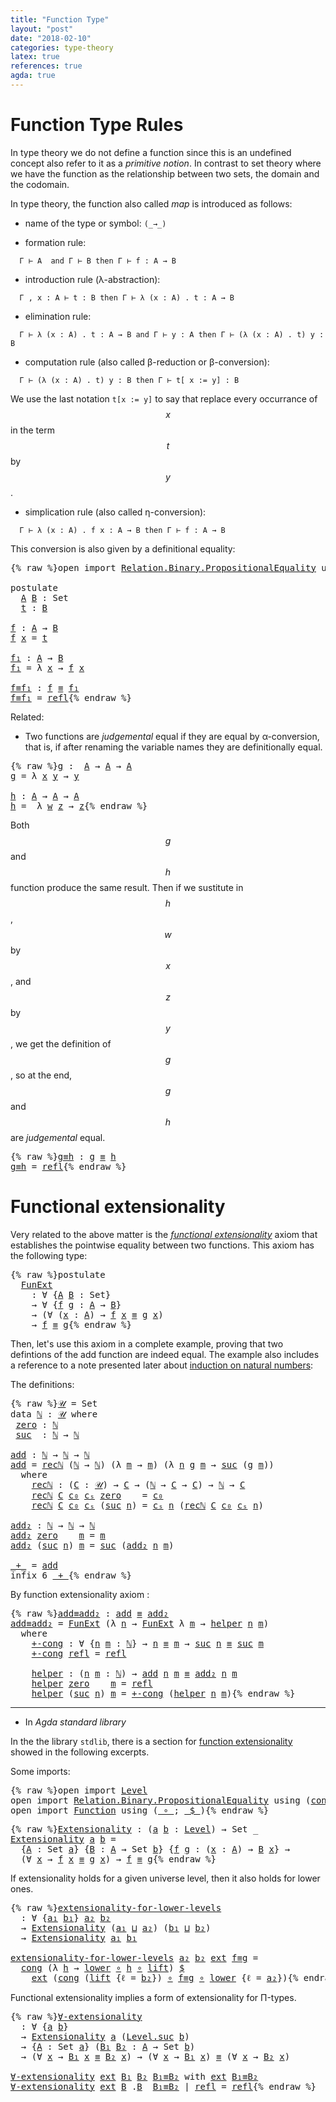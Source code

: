 ```yaml
---
title: "Function Type"
layout: "post"
date: "2018-02-10"
categories: type-theory
latex: true
references: true
agda: true
---
```


# Function Type Rules

In type theory we do not define a function since this is an undefined concept
also refer to it as a *primitive notion*. In contrast to set theory where we
have the function as the relationship between two sets, the domain and the
codomain.

In type theory, the function also called *map* is introduced as follows:

+ name of the type or symbol: `(_→_)`

+ formation rule:
```
  Γ ⊢ A  and Γ ⊢ B then Γ ⊢ f : A → B
```

+ introduction rule (λ-abstraction):
```
  Γ , x : A ⊢ t : B then Γ ⊢ λ (x : A) . t : A → B
```

+ elimination rule:
```
  Γ ⊢ λ (x : A) . t : A → B and Γ ⊢ y : A then Γ ⊢ (λ (x : A) . t) y : B
```

+ computation rule (also called β-reduction or β-conversion):
```
  Γ ⊢ (λ (x : A) . t) y : B then Γ ⊢ t[ x := y] : B
```
We use the last notation `t[x := y]` to say that replace every occurrance of
$$x$$ in the term $$t$$ by $$y$$.

+ simplication rule (also called η-conversion):
```
  Γ ⊢ λ (x : A) . f x : A → B then Γ ⊢ f : A → B
```
  This conversion is also given by a definitional equality:

<pre class="Agda">{% raw %}<a id="1185" class="Keyword">open</a> <a id="1190" class="Keyword">import</a> <a id="1197" href="https://agda.github.io/agda-stdlib/Relation.Binary.PropositionalEquality.html" class="Module">Relation.Binary.PropositionalEquality</a> <a id="1235" class="Keyword">using</a> <a id="1241" class="Symbol">(</a><a id="1242" href="https://agda.github.io/agda-stdlib/Agda.Builtin.Equality.html#83" class="Datatype Operator">_≡_</a><a id="1245" class="Symbol">;</a> <a id="1247" href="https://agda.github.io/agda-stdlib/Agda.Builtin.Equality.html#140" class="InductiveConstructor">refl</a><a id="1251" class="Symbol">)</a>

<a id="1254" class="Keyword">postulate</a>
  <a id="A"></a><a id="1266" href="{% endraw %}{{ site.baseurl }}{% link _posts/2018-02-10-functions-in-type-theory.md %}{% raw %}#1266" class="Postulate">A</a> <a id="B"></a><a id="1268" href="{% endraw %}{{ site.baseurl }}{% link _posts/2018-02-10-functions-in-type-theory.md %}{% raw %}#1268" class="Postulate">B</a> <a id="1270" class="Symbol">:</a> <a id="1272" class="PrimitiveType">Set</a>
  <a id="t"></a><a id="1278" href="{% endraw %}{{ site.baseurl }}{% link _posts/2018-02-10-functions-in-type-theory.md %}{% raw %}#1278" class="Postulate">t</a> <a id="1280" class="Symbol">:</a> <a id="1282" href="{% endraw %}{{ site.baseurl }}{% link _posts/2018-02-10-functions-in-type-theory.md %}{% raw %}#1268" class="Postulate">B</a>

<a id="f"></a><a id="1285" href="{% endraw %}{{ site.baseurl }}{% link _posts/2018-02-10-functions-in-type-theory.md %}{% raw %}#1285" class="Function">f</a> <a id="1287" class="Symbol">:</a> <a id="1289" href="{% endraw %}{{ site.baseurl }}{% link _posts/2018-02-10-functions-in-type-theory.md %}{% raw %}#1266" class="Postulate">A</a> <a id="1291" class="Symbol">→</a> <a id="1293" href="{% endraw %}{{ site.baseurl }}{% link _posts/2018-02-10-functions-in-type-theory.md %}{% raw %}#1268" class="Postulate">B</a>
<a id="1295" href="{% endraw %}{{ site.baseurl }}{% link _posts/2018-02-10-functions-in-type-theory.md %}{% raw %}#1285" class="Function">f</a> <a id="1297" href="{% endraw %}{{ site.baseurl }}{% link _posts/2018-02-10-functions-in-type-theory.md %}{% raw %}#1297" class="Bound">x</a> <a id="1299" class="Symbol">=</a> <a id="1301" href="{% endraw %}{{ site.baseurl }}{% link _posts/2018-02-10-functions-in-type-theory.md %}{% raw %}#1278" class="Postulate">t</a>

<a id="f₁"></a><a id="1304" href="{% endraw %}{{ site.baseurl }}{% link _posts/2018-02-10-functions-in-type-theory.md %}{% raw %}#1304" class="Function">f₁</a> <a id="1307" class="Symbol">:</a> <a id="1309" href="{% endraw %}{{ site.baseurl }}{% link _posts/2018-02-10-functions-in-type-theory.md %}{% raw %}#1266" class="Postulate">A</a> <a id="1311" class="Symbol">→</a> <a id="1313" href="{% endraw %}{{ site.baseurl }}{% link _posts/2018-02-10-functions-in-type-theory.md %}{% raw %}#1268" class="Postulate">B</a>
<a id="1315" href="{% endraw %}{{ site.baseurl }}{% link _posts/2018-02-10-functions-in-type-theory.md %}{% raw %}#1304" class="Function">f₁</a> <a id="1318" class="Symbol">=</a> <a id="1320" class="Symbol">λ</a> <a id="1322" href="{% endraw %}{{ site.baseurl }}{% link _posts/2018-02-10-functions-in-type-theory.md %}{% raw %}#1322" class="Bound">x</a> <a id="1324" class="Symbol">→</a> <a id="1326" href="{% endraw %}{{ site.baseurl }}{% link _posts/2018-02-10-functions-in-type-theory.md %}{% raw %}#1285" class="Function">f</a> <a id="1328" href="{% endraw %}{{ site.baseurl }}{% link _posts/2018-02-10-functions-in-type-theory.md %}{% raw %}#1322" class="Bound">x</a>

<a id="f≡f₁"></a><a id="1331" href="{% endraw %}{{ site.baseurl }}{% link _posts/2018-02-10-functions-in-type-theory.md %}{% raw %}#1331" class="Function">f≡f₁</a> <a id="1336" class="Symbol">:</a> <a id="1338" href="{% endraw %}{{ site.baseurl }}{% link _posts/2018-02-10-functions-in-type-theory.md %}{% raw %}#1285" class="Function">f</a> <a id="1340" href="https://agda.github.io/agda-stdlib/Agda.Builtin.Equality.html#83" class="Datatype Operator">≡</a> <a id="1342" href="{% endraw %}{{ site.baseurl }}{% link _posts/2018-02-10-functions-in-type-theory.md %}{% raw %}#1304" class="Function">f₁</a>
<a id="1345" href="{% endraw %}{{ site.baseurl }}{% link _posts/2018-02-10-functions-in-type-theory.md %}{% raw %}#1331" class="Function">f≡f₁</a> <a id="1350" class="Symbol">=</a> <a id="1352" href="https://agda.github.io/agda-stdlib/Agda.Builtin.Equality.html#140" class="InductiveConstructor">refl</a>{% endraw %}</pre>

Related:

+ Two functions are *judgemental* equal if they are equal by α-conversion,
that is, if after renaming the variable names they are definitionally equal.

<pre class="Agda">{% raw %}<a id="g"></a><a id="1545" href="{% endraw %}{{ site.baseurl }}{% link _posts/2018-02-10-functions-in-type-theory.md %}{% raw %}#1545" class="Function">g</a> <a id="1547" class="Symbol">:</a>  <a id="1550" href="{% endraw %}{{ site.baseurl }}{% link _posts/2018-02-10-functions-in-type-theory.md %}{% raw %}#1266" class="Postulate">A</a> <a id="1552" class="Symbol">→</a> <a id="1554" href="{% endraw %}{{ site.baseurl }}{% link _posts/2018-02-10-functions-in-type-theory.md %}{% raw %}#1266" class="Postulate">A</a> <a id="1556" class="Symbol">→</a> <a id="1558" href="{% endraw %}{{ site.baseurl }}{% link _posts/2018-02-10-functions-in-type-theory.md %}{% raw %}#1266" class="Postulate">A</a>
<a id="1560" href="{% endraw %}{{ site.baseurl }}{% link _posts/2018-02-10-functions-in-type-theory.md %}{% raw %}#1545" class="Function">g</a> <a id="1562" class="Symbol">=</a> <a id="1564" class="Symbol">λ</a> <a id="1566" href="{% endraw %}{{ site.baseurl }}{% link _posts/2018-02-10-functions-in-type-theory.md %}{% raw %}#1566" class="Bound">x</a> <a id="1568" href="{% endraw %}{{ site.baseurl }}{% link _posts/2018-02-10-functions-in-type-theory.md %}{% raw %}#1568" class="Bound">y</a> <a id="1570" class="Symbol">→</a> <a id="1572" href="{% endraw %}{{ site.baseurl }}{% link _posts/2018-02-10-functions-in-type-theory.md %}{% raw %}#1568" class="Bound">y</a>

<a id="h"></a><a id="1575" href="{% endraw %}{{ site.baseurl }}{% link _posts/2018-02-10-functions-in-type-theory.md %}{% raw %}#1575" class="Function">h</a> <a id="1577" class="Symbol">:</a> <a id="1579" href="{% endraw %}{{ site.baseurl }}{% link _posts/2018-02-10-functions-in-type-theory.md %}{% raw %}#1266" class="Postulate">A</a> <a id="1581" class="Symbol">→</a> <a id="1583" href="{% endraw %}{{ site.baseurl }}{% link _posts/2018-02-10-functions-in-type-theory.md %}{% raw %}#1266" class="Postulate">A</a> <a id="1585" class="Symbol">→</a> <a id="1587" href="{% endraw %}{{ site.baseurl }}{% link _posts/2018-02-10-functions-in-type-theory.md %}{% raw %}#1266" class="Postulate">A</a>
<a id="1589" href="{% endraw %}{{ site.baseurl }}{% link _posts/2018-02-10-functions-in-type-theory.md %}{% raw %}#1575" class="Function">h</a> <a id="1591" class="Symbol">=</a>  <a id="1594" class="Symbol">λ</a> <a id="1596" href="{% endraw %}{{ site.baseurl }}{% link _posts/2018-02-10-functions-in-type-theory.md %}{% raw %}#1596" class="Bound">w</a> <a id="1598" href="{% endraw %}{{ site.baseurl }}{% link _posts/2018-02-10-functions-in-type-theory.md %}{% raw %}#1598" class="Bound">z</a> <a id="1600" class="Symbol">→</a> <a id="1602" href="{% endraw %}{{ site.baseurl }}{% link _posts/2018-02-10-functions-in-type-theory.md %}{% raw %}#1598" class="Bound">z</a>{% endraw %}</pre>

Both $$g$$ and $$h$$ function produce the same result.
Then if we sustitute in $$h$$, $$w$$ by $$x$$, and $$z$$ by $$y$$,
we get the definition of $$g$$, so at the end, $$g$$ and $$h$$ are
*judgemental* equal.

<pre class="Agda">{% raw %}<a id="g≡h"></a><a id="1840" href="{% endraw %}{{ site.baseurl }}{% link _posts/2018-02-10-functions-in-type-theory.md %}{% raw %}#1840" class="Function">g≡h</a> <a id="1844" class="Symbol">:</a> <a id="1846" href="{% endraw %}{{ site.baseurl }}{% link _posts/2018-02-10-functions-in-type-theory.md %}{% raw %}#1545" class="Function">g</a> <a id="1848" href="https://agda.github.io/agda-stdlib/Agda.Builtin.Equality.html#83" class="Datatype Operator">≡</a> <a id="1850" href="{% endraw %}{{ site.baseurl }}{% link _posts/2018-02-10-functions-in-type-theory.md %}{% raw %}#1575" class="Function">h</a>
<a id="1852" href="{% endraw %}{{ site.baseurl }}{% link _posts/2018-02-10-functions-in-type-theory.md %}{% raw %}#1840" class="Function">g≡h</a> <a id="1856" class="Symbol">=</a> <a id="1858" href="https://agda.github.io/agda-stdlib/Agda.Builtin.Equality.html#140" class="InductiveConstructor">refl</a>{% endraw %}</pre>

# Functional extensionality

Very related to the above matter is the [*functional extensionality*](https://ncatlab.org/nlab/show/function+extensionality)
axiom that establishes the pointwise equality between two functions.
This axiom has the following type:

<pre class="Agda">{% raw %}<a id="2147" class="Keyword">postulate</a>
  <a id="FunExt"></a><a id="2159" href="{% endraw %}{{ site.baseurl }}{% link _posts/2018-02-10-functions-in-type-theory.md %}{% raw %}#2159" class="Postulate">FunExt</a>
    <a id="2170" class="Symbol">:</a> <a id="2172" class="Symbol">∀</a> <a id="2174" class="Symbol">{</a><a id="2175" href="{% endraw %}{{ site.baseurl }}{% link _posts/2018-02-10-functions-in-type-theory.md %}{% raw %}#2175" class="Bound">A</a> <a id="2177" href="{% endraw %}{{ site.baseurl }}{% link _posts/2018-02-10-functions-in-type-theory.md %}{% raw %}#2177" class="Bound">B</a> <a id="2179" class="Symbol">:</a> <a id="2181" class="PrimitiveType">Set</a><a id="2184" class="Symbol">}</a>
    <a id="2190" class="Symbol">→</a> <a id="2192" class="Symbol">∀</a> <a id="2194" class="Symbol">{</a><a id="2195" href="{% endraw %}{{ site.baseurl }}{% link _posts/2018-02-10-functions-in-type-theory.md %}{% raw %}#2195" class="Bound">f</a> <a id="2197" href="{% endraw %}{{ site.baseurl }}{% link _posts/2018-02-10-functions-in-type-theory.md %}{% raw %}#2197" class="Bound">g</a> <a id="2199" class="Symbol">:</a> <a id="2201" href="{% endraw %}{{ site.baseurl }}{% link _posts/2018-02-10-functions-in-type-theory.md %}{% raw %}#2175" class="Bound">A</a> <a id="2203" class="Symbol">→</a> <a id="2205" href="{% endraw %}{{ site.baseurl }}{% link _posts/2018-02-10-functions-in-type-theory.md %}{% raw %}#2177" class="Bound">B</a><a id="2206" class="Symbol">}</a>
    <a id="2212" class="Symbol">→</a> <a id="2214" class="Symbol">(∀</a> <a id="2217" class="Symbol">(</a><a id="2218" href="{% endraw %}{{ site.baseurl }}{% link _posts/2018-02-10-functions-in-type-theory.md %}{% raw %}#2218" class="Bound">x</a> <a id="2220" class="Symbol">:</a> <a id="2222" href="{% endraw %}{{ site.baseurl }}{% link _posts/2018-02-10-functions-in-type-theory.md %}{% raw %}#2175" class="Bound">A</a><a id="2223" class="Symbol">)</a> <a id="2225" class="Symbol">→</a> <a id="2227" href="{% endraw %}{{ site.baseurl }}{% link _posts/2018-02-10-functions-in-type-theory.md %}{% raw %}#2195" class="Bound">f</a> <a id="2229" href="{% endraw %}{{ site.baseurl }}{% link _posts/2018-02-10-functions-in-type-theory.md %}{% raw %}#2218" class="Bound">x</a> <a id="2231" href="https://agda.github.io/agda-stdlib/Agda.Builtin.Equality.html#83" class="Datatype Operator">≡</a> <a id="2233" href="{% endraw %}{{ site.baseurl }}{% link _posts/2018-02-10-functions-in-type-theory.md %}{% raw %}#2197" class="Bound">g</a> <a id="2235" href="{% endraw %}{{ site.baseurl }}{% link _posts/2018-02-10-functions-in-type-theory.md %}{% raw %}#2218" class="Bound">x</a><a id="2236" class="Symbol">)</a>
    <a id="2242" class="Symbol">→</a> <a id="2244" href="{% endraw %}{{ site.baseurl }}{% link _posts/2018-02-10-functions-in-type-theory.md %}{% raw %}#2195" class="Bound">f</a> <a id="2246" href="https://agda.github.io/agda-stdlib/Agda.Builtin.Equality.html#83" class="Datatype Operator">≡</a> <a id="2248" href="{% endraw %}{{ site.baseurl }}{% link _posts/2018-02-10-functions-in-type-theory.md %}{% raw %}#2197" class="Bound">g</a>{% endraw %}</pre>

Then, let's use this axiom in a complete example, proving that two defintions
of the add function are indeed equal. The example also includes a reference
to a note presented later about
[induction on natural numbers](https://jonaprieto.github.io/2018/02/14/induction-on-identity-types/):

The definitions:

<pre class="Agda">{% raw %}<a id="𝒰"></a><a id="2582" href="{% endraw %}{{ site.baseurl }}{% link _posts/2018-02-10-functions-in-type-theory.md %}{% raw %}#2582" class="Function">𝒰</a> <a id="2584" class="Symbol">=</a> <a id="2586" class="PrimitiveType">Set</a>
<a id="2590" class="Keyword">data</a> <a id="ℕ"></a><a id="2595" href="{% endraw %}{{ site.baseurl }}{% link _posts/2018-02-10-functions-in-type-theory.md %}{% raw %}#2595" class="Datatype">ℕ</a> <a id="2597" class="Symbol">:</a> <a id="2599" href="{% endraw %}{{ site.baseurl }}{% link _posts/2018-02-10-functions-in-type-theory.md %}{% raw %}#2582" class="Function">𝒰</a> <a id="2601" class="Keyword">where</a>
 <a id="ℕ.zero"></a><a id="2608" href="{% endraw %}{{ site.baseurl }}{% link _posts/2018-02-10-functions-in-type-theory.md %}{% raw %}#2608" class="InductiveConstructor">zero</a> <a id="2613" class="Symbol">:</a> <a id="2615" href="{% endraw %}{{ site.baseurl }}{% link _posts/2018-02-10-functions-in-type-theory.md %}{% raw %}#2595" class="Datatype">ℕ</a>
 <a id="ℕ.suc"></a><a id="2618" href="{% endraw %}{{ site.baseurl }}{% link _posts/2018-02-10-functions-in-type-theory.md %}{% raw %}#2618" class="InductiveConstructor">suc</a>  <a id="2623" class="Symbol">:</a> <a id="2625" href="{% endraw %}{{ site.baseurl }}{% link _posts/2018-02-10-functions-in-type-theory.md %}{% raw %}#2595" class="Datatype">ℕ</a> <a id="2627" class="Symbol">→</a> <a id="2629" href="{% endraw %}{{ site.baseurl }}{% link _posts/2018-02-10-functions-in-type-theory.md %}{% raw %}#2595" class="Datatype">ℕ</a>

<a id="add"></a><a id="2632" href="{% endraw %}{{ site.baseurl }}{% link _posts/2018-02-10-functions-in-type-theory.md %}{% raw %}#2632" class="Function">add</a> <a id="2636" class="Symbol">:</a> <a id="2638" href="{% endraw %}{{ site.baseurl }}{% link _posts/2018-02-10-functions-in-type-theory.md %}{% raw %}#2595" class="Datatype">ℕ</a> <a id="2640" class="Symbol">→</a> <a id="2642" href="{% endraw %}{{ site.baseurl }}{% link _posts/2018-02-10-functions-in-type-theory.md %}{% raw %}#2595" class="Datatype">ℕ</a> <a id="2644" class="Symbol">→</a> <a id="2646" href="{% endraw %}{{ site.baseurl }}{% link _posts/2018-02-10-functions-in-type-theory.md %}{% raw %}#2595" class="Datatype">ℕ</a>
<a id="2648" href="{% endraw %}{{ site.baseurl }}{% link _posts/2018-02-10-functions-in-type-theory.md %}{% raw %}#2632" class="Function">add</a> <a id="2652" class="Symbol">=</a> <a id="2654" href="{% endraw %}{{ site.baseurl }}{% link _posts/2018-02-10-functions-in-type-theory.md %}{% raw %}#2711" class="Function">recℕ</a> <a id="2659" class="Symbol">(</a><a id="2660" href="{% endraw %}{{ site.baseurl }}{% link _posts/2018-02-10-functions-in-type-theory.md %}{% raw %}#2595" class="Datatype">ℕ</a> <a id="2662" class="Symbol">→</a> <a id="2664" href="{% endraw %}{{ site.baseurl }}{% link _posts/2018-02-10-functions-in-type-theory.md %}{% raw %}#2595" class="Datatype">ℕ</a><a id="2665" class="Symbol">)</a> <a id="2667" class="Symbol">(λ</a> <a id="2670" href="{% endraw %}{{ site.baseurl }}{% link _posts/2018-02-10-functions-in-type-theory.md %}{% raw %}#2670" class="Bound">m</a> <a id="2672" class="Symbol">→</a> <a id="2674" href="{% endraw %}{{ site.baseurl }}{% link _posts/2018-02-10-functions-in-type-theory.md %}{% raw %}#2670" class="Bound">m</a><a id="2675" class="Symbol">)</a> <a id="2677" class="Symbol">(λ</a> <a id="2680" href="{% endraw %}{{ site.baseurl }}{% link _posts/2018-02-10-functions-in-type-theory.md %}{% raw %}#2680" class="Bound">n</a> <a id="2682" href="{% endraw %}{{ site.baseurl }}{% link _posts/2018-02-10-functions-in-type-theory.md %}{% raw %}#2682" class="Bound">g</a> <a id="2684" href="{% endraw %}{{ site.baseurl }}{% link _posts/2018-02-10-functions-in-type-theory.md %}{% raw %}#2684" class="Bound">m</a> <a id="2686" class="Symbol">→</a> <a id="2688" href="{% endraw %}{{ site.baseurl }}{% link _posts/2018-02-10-functions-in-type-theory.md %}{% raw %}#2618" class="InductiveConstructor">suc</a> <a id="2692" class="Symbol">(</a><a id="2693" href="{% endraw %}{{ site.baseurl }}{% link _posts/2018-02-10-functions-in-type-theory.md %}{% raw %}#2682" class="Bound">g</a> <a id="2695" href="{% endraw %}{{ site.baseurl }}{% link _posts/2018-02-10-functions-in-type-theory.md %}{% raw %}#2684" class="Bound">m</a><a id="2696" class="Symbol">))</a>
  <a id="2701" class="Keyword">where</a>
    <a id="2711" href="{% endraw %}{{ site.baseurl }}{% link _posts/2018-02-10-functions-in-type-theory.md %}{% raw %}#2711" class="Function">recℕ</a> <a id="2716" class="Symbol">:</a> <a id="2718" class="Symbol">(</a><a id="2719" href="{% endraw %}{{ site.baseurl }}{% link _posts/2018-02-10-functions-in-type-theory.md %}{% raw %}#2719" class="Bound">C</a> <a id="2721" class="Symbol">:</a> <a id="2723" href="{% endraw %}{{ site.baseurl }}{% link _posts/2018-02-10-functions-in-type-theory.md %}{% raw %}#2582" class="Function">𝒰</a><a id="2724" class="Symbol">)</a> <a id="2726" class="Symbol">→</a> <a id="2728" href="{% endraw %}{{ site.baseurl }}{% link _posts/2018-02-10-functions-in-type-theory.md %}{% raw %}#2719" class="Bound">C</a> <a id="2730" class="Symbol">→</a> <a id="2732" class="Symbol">(</a><a id="2733" href="{% endraw %}{{ site.baseurl }}{% link _posts/2018-02-10-functions-in-type-theory.md %}{% raw %}#2595" class="Datatype">ℕ</a> <a id="2735" class="Symbol">→</a> <a id="2737" href="{% endraw %}{{ site.baseurl }}{% link _posts/2018-02-10-functions-in-type-theory.md %}{% raw %}#2719" class="Bound">C</a> <a id="2739" class="Symbol">→</a> <a id="2741" href="{% endraw %}{{ site.baseurl }}{% link _posts/2018-02-10-functions-in-type-theory.md %}{% raw %}#2719" class="Bound">C</a><a id="2742" class="Symbol">)</a> <a id="2744" class="Symbol">→</a> <a id="2746" href="{% endraw %}{{ site.baseurl }}{% link _posts/2018-02-10-functions-in-type-theory.md %}{% raw %}#2595" class="Datatype">ℕ</a> <a id="2748" class="Symbol">→</a> <a id="2750" href="{% endraw %}{{ site.baseurl }}{% link _posts/2018-02-10-functions-in-type-theory.md %}{% raw %}#2719" class="Bound">C</a>
    <a id="2756" href="{% endraw %}{{ site.baseurl }}{% link _posts/2018-02-10-functions-in-type-theory.md %}{% raw %}#2711" class="Function">recℕ</a> <a id="2761" href="{% endraw %}{{ site.baseurl }}{% link _posts/2018-02-10-functions-in-type-theory.md %}{% raw %}#2761" class="Bound">C</a> <a id="2763" href="{% endraw %}{{ site.baseurl }}{% link _posts/2018-02-10-functions-in-type-theory.md %}{% raw %}#2763" class="Bound">c₀</a> <a id="2766" href="{% endraw %}{{ site.baseurl }}{% link _posts/2018-02-10-functions-in-type-theory.md %}{% raw %}#2766" class="Bound">cₛ</a> <a id="2769" href="{% endraw %}{{ site.baseurl }}{% link _posts/2018-02-10-functions-in-type-theory.md %}{% raw %}#2608" class="InductiveConstructor">zero</a>    <a id="2777" class="Symbol">=</a> <a id="2779" href="{% endraw %}{{ site.baseurl }}{% link _posts/2018-02-10-functions-in-type-theory.md %}{% raw %}#2763" class="Bound">c₀</a>
    <a id="2786" href="{% endraw %}{{ site.baseurl }}{% link _posts/2018-02-10-functions-in-type-theory.md %}{% raw %}#2711" class="Function">recℕ</a> <a id="2791" href="{% endraw %}{{ site.baseurl }}{% link _posts/2018-02-10-functions-in-type-theory.md %}{% raw %}#2791" class="Bound">C</a> <a id="2793" href="{% endraw %}{{ site.baseurl }}{% link _posts/2018-02-10-functions-in-type-theory.md %}{% raw %}#2793" class="Bound">c₀</a> <a id="2796" href="{% endraw %}{{ site.baseurl }}{% link _posts/2018-02-10-functions-in-type-theory.md %}{% raw %}#2796" class="Bound">cₛ</a> <a id="2799" class="Symbol">(</a><a id="2800" href="{% endraw %}{{ site.baseurl }}{% link _posts/2018-02-10-functions-in-type-theory.md %}{% raw %}#2618" class="InductiveConstructor">suc</a> <a id="2804" href="{% endraw %}{{ site.baseurl }}{% link _posts/2018-02-10-functions-in-type-theory.md %}{% raw %}#2804" class="Bound">n</a><a id="2805" class="Symbol">)</a> <a id="2807" class="Symbol">=</a> <a id="2809" href="{% endraw %}{{ site.baseurl }}{% link _posts/2018-02-10-functions-in-type-theory.md %}{% raw %}#2796" class="Bound">cₛ</a> <a id="2812" href="{% endraw %}{{ site.baseurl }}{% link _posts/2018-02-10-functions-in-type-theory.md %}{% raw %}#2804" class="Bound">n</a> <a id="2814" class="Symbol">(</a><a id="2815" href="{% endraw %}{{ site.baseurl }}{% link _posts/2018-02-10-functions-in-type-theory.md %}{% raw %}#2711" class="Function">recℕ</a> <a id="2820" href="{% endraw %}{{ site.baseurl }}{% link _posts/2018-02-10-functions-in-type-theory.md %}{% raw %}#2791" class="Bound">C</a> <a id="2822" href="{% endraw %}{{ site.baseurl }}{% link _posts/2018-02-10-functions-in-type-theory.md %}{% raw %}#2793" class="Bound">c₀</a> <a id="2825" href="{% endraw %}{{ site.baseurl }}{% link _posts/2018-02-10-functions-in-type-theory.md %}{% raw %}#2796" class="Bound">cₛ</a> <a id="2828" href="{% endraw %}{{ site.baseurl }}{% link _posts/2018-02-10-functions-in-type-theory.md %}{% raw %}#2804" class="Bound">n</a><a id="2829" class="Symbol">)</a>

<a id="add₂"></a><a id="2832" href="{% endraw %}{{ site.baseurl }}{% link _posts/2018-02-10-functions-in-type-theory.md %}{% raw %}#2832" class="Function">add₂</a> <a id="2837" class="Symbol">:</a> <a id="2839" href="{% endraw %}{{ site.baseurl }}{% link _posts/2018-02-10-functions-in-type-theory.md %}{% raw %}#2595" class="Datatype">ℕ</a> <a id="2841" class="Symbol">→</a> <a id="2843" href="{% endraw %}{{ site.baseurl }}{% link _posts/2018-02-10-functions-in-type-theory.md %}{% raw %}#2595" class="Datatype">ℕ</a> <a id="2845" class="Symbol">→</a> <a id="2847" href="{% endraw %}{{ site.baseurl }}{% link _posts/2018-02-10-functions-in-type-theory.md %}{% raw %}#2595" class="Datatype">ℕ</a>
<a id="2849" href="{% endraw %}{{ site.baseurl }}{% link _posts/2018-02-10-functions-in-type-theory.md %}{% raw %}#2832" class="Function">add₂</a> <a id="2854" href="{% endraw %}{{ site.baseurl }}{% link _posts/2018-02-10-functions-in-type-theory.md %}{% raw %}#2608" class="InductiveConstructor">zero</a>    <a id="2862" href="{% endraw %}{{ site.baseurl }}{% link _posts/2018-02-10-functions-in-type-theory.md %}{% raw %}#2862" class="Bound">m</a> <a id="2864" class="Symbol">=</a> <a id="2866" href="{% endraw %}{{ site.baseurl }}{% link _posts/2018-02-10-functions-in-type-theory.md %}{% raw %}#2862" class="Bound">m</a>
<a id="2868" href="{% endraw %}{{ site.baseurl }}{% link _posts/2018-02-10-functions-in-type-theory.md %}{% raw %}#2832" class="Function">add₂</a> <a id="2873" class="Symbol">(</a><a id="2874" href="{% endraw %}{{ site.baseurl }}{% link _posts/2018-02-10-functions-in-type-theory.md %}{% raw %}#2618" class="InductiveConstructor">suc</a> <a id="2878" href="{% endraw %}{{ site.baseurl }}{% link _posts/2018-02-10-functions-in-type-theory.md %}{% raw %}#2878" class="Bound">n</a><a id="2879" class="Symbol">)</a> <a id="2881" href="{% endraw %}{{ site.baseurl }}{% link _posts/2018-02-10-functions-in-type-theory.md %}{% raw %}#2881" class="Bound">m</a> <a id="2883" class="Symbol">=</a> <a id="2885" href="{% endraw %}{{ site.baseurl }}{% link _posts/2018-02-10-functions-in-type-theory.md %}{% raw %}#2618" class="InductiveConstructor">suc</a> <a id="2889" class="Symbol">(</a><a id="2890" href="{% endraw %}{{ site.baseurl }}{% link _posts/2018-02-10-functions-in-type-theory.md %}{% raw %}#2832" class="Function">add₂</a> <a id="2895" href="{% endraw %}{{ site.baseurl }}{% link _posts/2018-02-10-functions-in-type-theory.md %}{% raw %}#2878" class="Bound">n</a> <a id="2897" href="{% endraw %}{{ site.baseurl }}{% link _posts/2018-02-10-functions-in-type-theory.md %}{% raw %}#2881" class="Bound">m</a><a id="2898" class="Symbol">)</a>

<a id="_+_"></a><a id="2901" href="{% endraw %}{{ site.baseurl }}{% link _posts/2018-02-10-functions-in-type-theory.md %}{% raw %}#2901" class="Function Operator">_+_</a> <a id="2905" class="Symbol">=</a> <a id="2907" href="{% endraw %}{{ site.baseurl }}{% link _posts/2018-02-10-functions-in-type-theory.md %}{% raw %}#2632" class="Function">add</a>
<a id="2911" class="Keyword">infix</a> <a id="2917" class="Number">6</a> <a id="2919" href="{% endraw %}{{ site.baseurl }}{% link _posts/2018-02-10-functions-in-type-theory.md %}{% raw %}#2901" class="Function Operator">_+_</a>{% endraw %}</pre>

By function extensionality axiom :

<pre class="Agda">{% raw %}<a id="add≡add₂"></a><a id="2984" href="{% endraw %}{{ site.baseurl }}{% link _posts/2018-02-10-functions-in-type-theory.md %}{% raw %}#2984" class="Function">add≡add₂</a> <a id="2993" class="Symbol">:</a> <a id="2995" href="{% endraw %}{{ site.baseurl }}{% link _posts/2018-02-10-functions-in-type-theory.md %}{% raw %}#2632" class="Function">add</a> <a id="2999" href="https://agda.github.io/agda-stdlib/Agda.Builtin.Equality.html#83" class="Datatype Operator">≡</a> <a id="3001" href="{% endraw %}{{ site.baseurl }}{% link _posts/2018-02-10-functions-in-type-theory.md %}{% raw %}#2832" class="Function">add₂</a>
<a id="3006" href="{% endraw %}{{ site.baseurl }}{% link _posts/2018-02-10-functions-in-type-theory.md %}{% raw %}#2984" class="Function">add≡add₂</a> <a id="3015" class="Symbol">=</a> <a id="3017" href="{% endraw %}{{ site.baseurl }}{% link _posts/2018-02-10-functions-in-type-theory.md %}{% raw %}#2159" class="Postulate">FunExt</a> <a id="3024" class="Symbol">(λ</a> <a id="3027" href="{% endraw %}{{ site.baseurl }}{% link _posts/2018-02-10-functions-in-type-theory.md %}{% raw %}#3027" class="Bound">n</a> <a id="3029" class="Symbol">→</a> <a id="3031" href="{% endraw %}{{ site.baseurl }}{% link _posts/2018-02-10-functions-in-type-theory.md %}{% raw %}#2159" class="Postulate">FunExt</a> <a id="3038" class="Symbol">λ</a> <a id="3040" href="{% endraw %}{{ site.baseurl }}{% link _posts/2018-02-10-functions-in-type-theory.md %}{% raw %}#3040" class="Bound">m</a> <a id="3042" class="Symbol">→</a> <a id="3044" href="{% endraw %}{{ site.baseurl }}{% link _posts/2018-02-10-functions-in-type-theory.md %}{% raw %}#3141" class="Function">helper</a> <a id="3051" href="{% endraw %}{{ site.baseurl }}{% link _posts/2018-02-10-functions-in-type-theory.md %}{% raw %}#3027" class="Bound">n</a> <a id="3053" href="{% endraw %}{{ site.baseurl }}{% link _posts/2018-02-10-functions-in-type-theory.md %}{% raw %}#3040" class="Bound">m</a><a id="3054" class="Symbol">)</a>
  <a id="3058" class="Keyword">where</a>
    <a id="3068" href="{% endraw %}{{ site.baseurl }}{% link _posts/2018-02-10-functions-in-type-theory.md %}{% raw %}#3068" class="Function">+-cong</a> <a id="3075" class="Symbol">:</a> <a id="3077" class="Symbol">∀</a> <a id="3079" class="Symbol">{</a><a id="3080" href="{% endraw %}{{ site.baseurl }}{% link _posts/2018-02-10-functions-in-type-theory.md %}{% raw %}#3080" class="Bound">n</a> <a id="3082" href="{% endraw %}{{ site.baseurl }}{% link _posts/2018-02-10-functions-in-type-theory.md %}{% raw %}#3082" class="Bound">m</a> <a id="3084" class="Symbol">:</a> <a id="3086" href="{% endraw %}{{ site.baseurl }}{% link _posts/2018-02-10-functions-in-type-theory.md %}{% raw %}#2595" class="Datatype">ℕ</a><a id="3087" class="Symbol">}</a> <a id="3089" class="Symbol">→</a> <a id="3091" href="{% endraw %}{{ site.baseurl }}{% link _posts/2018-02-10-functions-in-type-theory.md %}{% raw %}#3080" class="Bound">n</a> <a id="3093" href="https://agda.github.io/agda-stdlib/Agda.Builtin.Equality.html#83" class="Datatype Operator">≡</a> <a id="3095" href="{% endraw %}{{ site.baseurl }}{% link _posts/2018-02-10-functions-in-type-theory.md %}{% raw %}#3082" class="Bound">m</a> <a id="3097" class="Symbol">→</a> <a id="3099" href="{% endraw %}{{ site.baseurl }}{% link _posts/2018-02-10-functions-in-type-theory.md %}{% raw %}#2618" class="InductiveConstructor">suc</a> <a id="3103" href="{% endraw %}{{ site.baseurl }}{% link _posts/2018-02-10-functions-in-type-theory.md %}{% raw %}#3080" class="Bound">n</a> <a id="3105" href="https://agda.github.io/agda-stdlib/Agda.Builtin.Equality.html#83" class="Datatype Operator">≡</a> <a id="3107" href="{% endraw %}{{ site.baseurl }}{% link _posts/2018-02-10-functions-in-type-theory.md %}{% raw %}#2618" class="InductiveConstructor">suc</a> <a id="3111" href="{% endraw %}{{ site.baseurl }}{% link _posts/2018-02-10-functions-in-type-theory.md %}{% raw %}#3082" class="Bound">m</a>
    <a id="3117" href="{% endraw %}{{ site.baseurl }}{% link _posts/2018-02-10-functions-in-type-theory.md %}{% raw %}#3068" class="Function">+-cong</a> <a id="3124" href="https://agda.github.io/agda-stdlib/Agda.Builtin.Equality.html#140" class="InductiveConstructor">refl</a> <a id="3129" class="Symbol">=</a> <a id="3131" href="https://agda.github.io/agda-stdlib/Agda.Builtin.Equality.html#140" class="InductiveConstructor">refl</a>

    <a id="3141" href="{% endraw %}{{ site.baseurl }}{% link _posts/2018-02-10-functions-in-type-theory.md %}{% raw %}#3141" class="Function">helper</a> <a id="3148" class="Symbol">:</a> <a id="3150" class="Symbol">(</a><a id="3151" href="{% endraw %}{{ site.baseurl }}{% link _posts/2018-02-10-functions-in-type-theory.md %}{% raw %}#3151" class="Bound">n</a> <a id="3153" href="{% endraw %}{{ site.baseurl }}{% link _posts/2018-02-10-functions-in-type-theory.md %}{% raw %}#3153" class="Bound">m</a> <a id="3155" class="Symbol">:</a> <a id="3157" href="{% endraw %}{{ site.baseurl }}{% link _posts/2018-02-10-functions-in-type-theory.md %}{% raw %}#2595" class="Datatype">ℕ</a><a id="3158" class="Symbol">)</a> <a id="3160" class="Symbol">→</a> <a id="3162" href="{% endraw %}{{ site.baseurl }}{% link _posts/2018-02-10-functions-in-type-theory.md %}{% raw %}#2632" class="Function">add</a> <a id="3166" href="{% endraw %}{{ site.baseurl }}{% link _posts/2018-02-10-functions-in-type-theory.md %}{% raw %}#3151" class="Bound">n</a> <a id="3168" href="{% endraw %}{{ site.baseurl }}{% link _posts/2018-02-10-functions-in-type-theory.md %}{% raw %}#3153" class="Bound">m</a> <a id="3170" href="https://agda.github.io/agda-stdlib/Agda.Builtin.Equality.html#83" class="Datatype Operator">≡</a> <a id="3172" href="{% endraw %}{{ site.baseurl }}{% link _posts/2018-02-10-functions-in-type-theory.md %}{% raw %}#2832" class="Function">add₂</a> <a id="3177" href="{% endraw %}{{ site.baseurl }}{% link _posts/2018-02-10-functions-in-type-theory.md %}{% raw %}#3151" class="Bound">n</a> <a id="3179" href="{% endraw %}{{ site.baseurl }}{% link _posts/2018-02-10-functions-in-type-theory.md %}{% raw %}#3153" class="Bound">m</a>
    <a id="3185" href="{% endraw %}{{ site.baseurl }}{% link _posts/2018-02-10-functions-in-type-theory.md %}{% raw %}#3141" class="Function">helper</a> <a id="3192" href="{% endraw %}{{ site.baseurl }}{% link _posts/2018-02-10-functions-in-type-theory.md %}{% raw %}#2608" class="InductiveConstructor">zero</a>    <a id="3200" href="{% endraw %}{{ site.baseurl }}{% link _posts/2018-02-10-functions-in-type-theory.md %}{% raw %}#3200" class="Bound">m</a> <a id="3202" class="Symbol">=</a> <a id="3204" href="https://agda.github.io/agda-stdlib/Agda.Builtin.Equality.html#140" class="InductiveConstructor">refl</a>
    <a id="3213" href="{% endraw %}{{ site.baseurl }}{% link _posts/2018-02-10-functions-in-type-theory.md %}{% raw %}#3141" class="Function">helper</a> <a id="3220" class="Symbol">(</a><a id="3221" href="{% endraw %}{{ site.baseurl }}{% link _posts/2018-02-10-functions-in-type-theory.md %}{% raw %}#2618" class="InductiveConstructor">suc</a> <a id="3225" href="{% endraw %}{{ site.baseurl }}{% link _posts/2018-02-10-functions-in-type-theory.md %}{% raw %}#3225" class="Bound">n</a><a id="3226" class="Symbol">)</a> <a id="3228" href="{% endraw %}{{ site.baseurl }}{% link _posts/2018-02-10-functions-in-type-theory.md %}{% raw %}#3228" class="Bound">m</a> <a id="3230" class="Symbol">=</a> <a id="3232" href="{% endraw %}{{ site.baseurl }}{% link _posts/2018-02-10-functions-in-type-theory.md %}{% raw %}#3068" class="Function">+-cong</a> <a id="3239" class="Symbol">(</a><a id="3240" href="{% endraw %}{{ site.baseurl }}{% link _posts/2018-02-10-functions-in-type-theory.md %}{% raw %}#3141" class="Function">helper</a> <a id="3247" href="{% endraw %}{{ site.baseurl }}{% link _posts/2018-02-10-functions-in-type-theory.md %}{% raw %}#3225" class="Bound">n</a> <a id="3249" href="{% endraw %}{{ site.baseurl }}{% link _posts/2018-02-10-functions-in-type-theory.md %}{% raw %}#3228" class="Bound">m</a><a id="3250" class="Symbol">)</a>{% endraw %}</pre>

-----------------------------------------------------------------------------

+ In *Agda standard library*

In the the library `stdlib`, there is a section for [function
extensionality](https://agda.github.io/agda-stdlib/Relation.Binary.PropositionalEquality.html#4385
) showed in the following excerpts.

Some imports:

<pre class="Agda">{% raw %}<a id="3599" class="Keyword">open</a> <a id="3604" class="Keyword">import</a> <a id="3611" href="https://agda.github.io/agda-stdlib/Level.html" class="Module">Level</a>
<a id="3617" class="Keyword">open</a> <a id="3622" class="Keyword">import</a> <a id="3629" href="https://agda.github.io/agda-stdlib/Relation.Binary.PropositionalEquality.html" class="Module">Relation.Binary.PropositionalEquality</a> <a id="3667" class="Keyword">using</a> <a id="3673" class="Symbol">(</a><a id="3674" href="https://agda.github.io/agda-stdlib/Relation.Binary.PropositionalEquality.html#1075" class="Function">cong</a><a id="3678" class="Symbol">)</a>
<a id="3680" class="Keyword">open</a> <a id="3685" class="Keyword">import</a> <a id="3692" href="https://agda.github.io/agda-stdlib/Function.html" class="Module">Function</a> <a id="3701" class="Keyword">using</a> <a id="3707" class="Symbol">(</a><a id="3708" href="https://agda.github.io/agda-stdlib/Function.html#759" class="Function Operator">_∘_</a><a id="3711" class="Symbol">;</a> <a id="3713" href="https://agda.github.io/agda-stdlib/Function.html#1881" class="Function Operator">_$_</a><a id="3716" class="Symbol">)</a>{% endraw %}</pre>

<pre class="Agda">{% raw %}<a id="Extensionality"></a><a id="3743" href="{% endraw %}{{ site.baseurl }}{% link _posts/2018-02-10-functions-in-type-theory.md %}{% raw %}#3743" class="Function">Extensionality</a> <a id="3758" class="Symbol">:</a> <a id="3760" class="Symbol">(</a><a id="3761" href="{% endraw %}{{ site.baseurl }}{% link _posts/2018-02-10-functions-in-type-theory.md %}{% raw %}#3761" class="Bound">a</a> <a id="3763" href="{% endraw %}{{ site.baseurl }}{% link _posts/2018-02-10-functions-in-type-theory.md %}{% raw %}#3763" class="Bound">b</a> <a id="3765" class="Symbol">:</a> <a id="3767" href="https://agda.github.io/agda-stdlib/Agda.Primitive.html#408" class="Postulate">Level</a><a id="3772" class="Symbol">)</a> <a id="3774" class="Symbol">→</a> <a id="3776" class="PrimitiveType">Set</a> <a id="3780" class="Symbol">_</a>
<a id="3782" href="{% endraw %}{{ site.baseurl }}{% link _posts/2018-02-10-functions-in-type-theory.md %}{% raw %}#3743" class="Function">Extensionality</a> <a id="3797" href="{% endraw %}{{ site.baseurl }}{% link _posts/2018-02-10-functions-in-type-theory.md %}{% raw %}#3797" class="Bound">a</a> <a id="3799" href="{% endraw %}{{ site.baseurl }}{% link _posts/2018-02-10-functions-in-type-theory.md %}{% raw %}#3799" class="Bound">b</a> <a id="3801" class="Symbol">=</a>
  <a id="3805" class="Symbol">{</a><a id="3806" href="{% endraw %}{{ site.baseurl }}{% link _posts/2018-02-10-functions-in-type-theory.md %}{% raw %}#3806" class="Bound">A</a> <a id="3808" class="Symbol">:</a> <a id="3810" class="PrimitiveType">Set</a> <a id="3814" href="{% endraw %}{{ site.baseurl }}{% link _posts/2018-02-10-functions-in-type-theory.md %}{% raw %}#3797" class="Bound">a</a><a id="3815" class="Symbol">}</a> <a id="3817" class="Symbol">{</a><a id="3818" href="{% endraw %}{{ site.baseurl }}{% link _posts/2018-02-10-functions-in-type-theory.md %}{% raw %}#3818" class="Bound">B</a> <a id="3820" class="Symbol">:</a> <a id="3822" href="{% endraw %}{{ site.baseurl }}{% link _posts/2018-02-10-functions-in-type-theory.md %}{% raw %}#3806" class="Bound">A</a> <a id="3824" class="Symbol">→</a> <a id="3826" class="PrimitiveType">Set</a> <a id="3830" href="{% endraw %}{{ site.baseurl }}{% link _posts/2018-02-10-functions-in-type-theory.md %}{% raw %}#3799" class="Bound">b</a><a id="3831" class="Symbol">}</a> <a id="3833" class="Symbol">{</a><a id="3834" href="{% endraw %}{{ site.baseurl }}{% link _posts/2018-02-10-functions-in-type-theory.md %}{% raw %}#3834" class="Bound">f</a> <a id="3836" href="{% endraw %}{{ site.baseurl }}{% link _posts/2018-02-10-functions-in-type-theory.md %}{% raw %}#3836" class="Bound">g</a> <a id="3838" class="Symbol">:</a> <a id="3840" class="Symbol">(</a><a id="3841" href="{% endraw %}{{ site.baseurl }}{% link _posts/2018-02-10-functions-in-type-theory.md %}{% raw %}#3841" class="Bound">x</a> <a id="3843" class="Symbol">:</a> <a id="3845" href="{% endraw %}{{ site.baseurl }}{% link _posts/2018-02-10-functions-in-type-theory.md %}{% raw %}#3806" class="Bound">A</a><a id="3846" class="Symbol">)</a> <a id="3848" class="Symbol">→</a> <a id="3850" href="{% endraw %}{{ site.baseurl }}{% link _posts/2018-02-10-functions-in-type-theory.md %}{% raw %}#3818" class="Bound">B</a> <a id="3852" href="{% endraw %}{{ site.baseurl }}{% link _posts/2018-02-10-functions-in-type-theory.md %}{% raw %}#3841" class="Bound">x</a><a id="3853" class="Symbol">}</a> <a id="3855" class="Symbol">→</a>
  <a id="3859" class="Symbol">(∀</a> <a id="3862" href="{% endraw %}{{ site.baseurl }}{% link _posts/2018-02-10-functions-in-type-theory.md %}{% raw %}#3862" class="Bound">x</a> <a id="3864" class="Symbol">→</a> <a id="3866" href="{% endraw %}{{ site.baseurl }}{% link _posts/2018-02-10-functions-in-type-theory.md %}{% raw %}#3834" class="Bound">f</a> <a id="3868" href="{% endraw %}{{ site.baseurl }}{% link _posts/2018-02-10-functions-in-type-theory.md %}{% raw %}#3862" class="Bound">x</a> <a id="3870" href="https://agda.github.io/agda-stdlib/Agda.Builtin.Equality.html#83" class="Datatype Operator">≡</a> <a id="3872" href="{% endraw %}{{ site.baseurl }}{% link _posts/2018-02-10-functions-in-type-theory.md %}{% raw %}#3836" class="Bound">g</a> <a id="3874" href="{% endraw %}{{ site.baseurl }}{% link _posts/2018-02-10-functions-in-type-theory.md %}{% raw %}#3862" class="Bound">x</a><a id="3875" class="Symbol">)</a> <a id="3877" class="Symbol">→</a> <a id="3879" href="{% endraw %}{{ site.baseurl }}{% link _posts/2018-02-10-functions-in-type-theory.md %}{% raw %}#3834" class="Bound">f</a> <a id="3881" href="https://agda.github.io/agda-stdlib/Agda.Builtin.Equality.html#83" class="Datatype Operator">≡</a> <a id="3883" href="{% endraw %}{{ site.baseurl }}{% link _posts/2018-02-10-functions-in-type-theory.md %}{% raw %}#3836" class="Bound">g</a>{% endraw %}</pre>

If extensionality holds for a given universe level, then it also
holds for lower ones.

<pre class="Agda">{% raw %}<a id="extensionality-for-lower-levels"></a><a id="3998" href="{% endraw %}{{ site.baseurl }}{% link _posts/2018-02-10-functions-in-type-theory.md %}{% raw %}#3998" class="Function">extensionality-for-lower-levels</a>
  <a id="4032" class="Symbol">:</a> <a id="4034" class="Symbol">∀</a> <a id="4036" class="Symbol">{</a><a id="4037" href="{% endraw %}{{ site.baseurl }}{% link _posts/2018-02-10-functions-in-type-theory.md %}{% raw %}#4037" class="Bound">a₁</a> <a id="4040" href="{% endraw %}{{ site.baseurl }}{% link _posts/2018-02-10-functions-in-type-theory.md %}{% raw %}#4040" class="Bound">b₁</a><a id="4042" class="Symbol">}</a> <a id="4044" href="{% endraw %}{{ site.baseurl }}{% link _posts/2018-02-10-functions-in-type-theory.md %}{% raw %}#4044" class="Bound">a₂</a> <a id="4047" href="{% endraw %}{{ site.baseurl }}{% link _posts/2018-02-10-functions-in-type-theory.md %}{% raw %}#4047" class="Bound">b₂</a>
  <a id="4052" class="Symbol">→</a> <a id="4054" href="{% endraw %}{{ site.baseurl }}{% link _posts/2018-02-10-functions-in-type-theory.md %}{% raw %}#3743" class="Function">Extensionality</a> <a id="4069" class="Symbol">(</a><a id="4070" href="{% endraw %}{{ site.baseurl }}{% link _posts/2018-02-10-functions-in-type-theory.md %}{% raw %}#4037" class="Bound">a₁</a> <a id="4073" href="https://agda.github.io/agda-stdlib/Agda.Primitive.html#657" class="Primitive Operator">⊔</a> <a id="4075" href="{% endraw %}{{ site.baseurl }}{% link _posts/2018-02-10-functions-in-type-theory.md %}{% raw %}#4044" class="Bound">a₂</a><a id="4077" class="Symbol">)</a> <a id="4079" class="Symbol">(</a><a id="4080" href="{% endraw %}{{ site.baseurl }}{% link _posts/2018-02-10-functions-in-type-theory.md %}{% raw %}#4040" class="Bound">b₁</a> <a id="4083" href="https://agda.github.io/agda-stdlib/Agda.Primitive.html#657" class="Primitive Operator">⊔</a> <a id="4085" href="{% endraw %}{{ site.baseurl }}{% link _posts/2018-02-10-functions-in-type-theory.md %}{% raw %}#4047" class="Bound">b₂</a><a id="4087" class="Symbol">)</a>
  <a id="4091" class="Symbol">→</a> <a id="4093" href="{% endraw %}{{ site.baseurl }}{% link _posts/2018-02-10-functions-in-type-theory.md %}{% raw %}#3743" class="Function">Extensionality</a> <a id="4108" href="{% endraw %}{{ site.baseurl }}{% link _posts/2018-02-10-functions-in-type-theory.md %}{% raw %}#4037" class="Bound">a₁</a> <a id="4111" href="{% endraw %}{{ site.baseurl }}{% link _posts/2018-02-10-functions-in-type-theory.md %}{% raw %}#4040" class="Bound">b₁</a>

<a id="4115" href="{% endraw %}{{ site.baseurl }}{% link _posts/2018-02-10-functions-in-type-theory.md %}{% raw %}#3998" class="Function">extensionality-for-lower-levels</a> <a id="4147" href="{% endraw %}{{ site.baseurl }}{% link _posts/2018-02-10-functions-in-type-theory.md %}{% raw %}#4147" class="Bound">a₂</a> <a id="4150" href="{% endraw %}{{ site.baseurl }}{% link _posts/2018-02-10-functions-in-type-theory.md %}{% raw %}#4150" class="Bound">b₂</a> <a id="4153" href="{% endraw %}{{ site.baseurl }}{% link _posts/2018-02-10-functions-in-type-theory.md %}{% raw %}#4153" class="Bound">ext</a> <a id="4157" href="{% endraw %}{{ site.baseurl }}{% link _posts/2018-02-10-functions-in-type-theory.md %}{% raw %}#4157" class="Bound">f≡g</a> <a id="4161" class="Symbol">=</a>
  <a id="4165" href="https://agda.github.io/agda-stdlib/Relation.Binary.PropositionalEquality.html#1075" class="Function">cong</a> <a id="4170" class="Symbol">(λ</a> <a id="4173" href="{% endraw %}{{ site.baseurl }}{% link _posts/2018-02-10-functions-in-type-theory.md %}{% raw %}#4173" class="Bound">h</a> <a id="4175" class="Symbol">→</a> <a id="4177" href="https://agda.github.io/agda-stdlib/Level.html#420" class="Field">lower</a> <a id="4183" href="https://agda.github.io/agda-stdlib/Function.html#759" class="Function Operator">∘</a> <a id="4185" href="{% endraw %}{{ site.baseurl }}{% link _posts/2018-02-10-functions-in-type-theory.md %}{% raw %}#4173" class="Bound">h</a> <a id="4187" href="https://agda.github.io/agda-stdlib/Function.html#759" class="Function Operator">∘</a> <a id="4189" href="https://agda.github.io/agda-stdlib/Level.html#407" class="InductiveConstructor">lift</a><a id="4193" class="Symbol">)</a> <a id="4195" href="https://agda.github.io/agda-stdlib/Function.html#1881" class="Function Operator">$</a>
    <a id="4201" href="{% endraw %}{{ site.baseurl }}{% link _posts/2018-02-10-functions-in-type-theory.md %}{% raw %}#4153" class="Bound">ext</a> <a id="4205" class="Symbol">(</a><a id="4206" href="https://agda.github.io/agda-stdlib/Relation.Binary.PropositionalEquality.html#1075" class="Function">cong</a> <a id="4211" class="Symbol">(</a><a id="4212" href="https://agda.github.io/agda-stdlib/Level.html#407" class="InductiveConstructor">lift</a> <a id="4217" class="Symbol">{</a><a id="4218" class="Argument">ℓ</a> <a id="4220" class="Symbol">=</a> <a id="4222" href="{% endraw %}{{ site.baseurl }}{% link _posts/2018-02-10-functions-in-type-theory.md %}{% raw %}#4150" class="Bound">b₂</a><a id="4224" class="Symbol">})</a> <a id="4227" href="https://agda.github.io/agda-stdlib/Function.html#759" class="Function Operator">∘</a> <a id="4229" href="{% endraw %}{{ site.baseurl }}{% link _posts/2018-02-10-functions-in-type-theory.md %}{% raw %}#4157" class="Bound">f≡g</a> <a id="4233" href="https://agda.github.io/agda-stdlib/Function.html#759" class="Function Operator">∘</a> <a id="4235" href="https://agda.github.io/agda-stdlib/Level.html#420" class="Field">lower</a> <a id="4241" class="Symbol">{</a><a id="4242" class="Argument">ℓ</a> <a id="4244" class="Symbol">=</a> <a id="4246" href="{% endraw %}{{ site.baseurl }}{% link _posts/2018-02-10-functions-in-type-theory.md %}{% raw %}#4147" class="Bound">a₂</a><a id="4248" class="Symbol">})</a>{% endraw %}</pre>

Functional extensionality implies a form of extensionality for
Π-types.

<pre class="Agda">{% raw %}<a id="∀-extensionality"></a><a id="4349" href="{% endraw %}{{ site.baseurl }}{% link _posts/2018-02-10-functions-in-type-theory.md %}{% raw %}#4349" class="Function">∀-extensionality</a>
  <a id="4368" class="Symbol">:</a> <a id="4370" class="Symbol">∀</a> <a id="4372" class="Symbol">{</a><a id="4373" href="{% endraw %}{{ site.baseurl }}{% link _posts/2018-02-10-functions-in-type-theory.md %}{% raw %}#4373" class="Bound">a</a> <a id="4375" href="{% endraw %}{{ site.baseurl }}{% link _posts/2018-02-10-functions-in-type-theory.md %}{% raw %}#4375" class="Bound">b</a><a id="4376" class="Symbol">}</a>
  <a id="4380" class="Symbol">→</a> <a id="4382" href="{% endraw %}{{ site.baseurl }}{% link _posts/2018-02-10-functions-in-type-theory.md %}{% raw %}#3743" class="Function">Extensionality</a> <a id="4397" href="{% endraw %}{{ site.baseurl }}{% link _posts/2018-02-10-functions-in-type-theory.md %}{% raw %}#4373" class="Bound">a</a> <a id="4399" class="Symbol">(</a><a id="4400" href="https://agda.github.io/agda-stdlib/Agda.Primitive.html#627" class="Primitive">Level.suc</a> <a id="4410" href="{% endraw %}{{ site.baseurl }}{% link _posts/2018-02-10-functions-in-type-theory.md %}{% raw %}#4375" class="Bound">b</a><a id="4411" class="Symbol">)</a>
  <a id="4415" class="Symbol">→</a> <a id="4417" class="Symbol">{</a><a id="4418" href="{% endraw %}{{ site.baseurl }}{% link _posts/2018-02-10-functions-in-type-theory.md %}{% raw %}#4418" class="Bound">A</a> <a id="4420" class="Symbol">:</a> <a id="4422" class="PrimitiveType">Set</a> <a id="4426" href="{% endraw %}{{ site.baseurl }}{% link _posts/2018-02-10-functions-in-type-theory.md %}{% raw %}#4373" class="Bound">a</a><a id="4427" class="Symbol">}</a> <a id="4429" class="Symbol">(</a><a id="4430" href="{% endraw %}{{ site.baseurl }}{% link _posts/2018-02-10-functions-in-type-theory.md %}{% raw %}#4430" class="Bound">B₁</a> <a id="4433" href="{% endraw %}{{ site.baseurl }}{% link _posts/2018-02-10-functions-in-type-theory.md %}{% raw %}#4433" class="Bound">B₂</a> <a id="4436" class="Symbol">:</a> <a id="4438" href="{% endraw %}{{ site.baseurl }}{% link _posts/2018-02-10-functions-in-type-theory.md %}{% raw %}#4418" class="Bound">A</a> <a id="4440" class="Symbol">→</a> <a id="4442" class="PrimitiveType">Set</a> <a id="4446" href="{% endraw %}{{ site.baseurl }}{% link _posts/2018-02-10-functions-in-type-theory.md %}{% raw %}#4375" class="Bound">b</a><a id="4447" class="Symbol">)</a>
  <a id="4451" class="Symbol">→</a> <a id="4453" class="Symbol">(∀</a> <a id="4456" href="{% endraw %}{{ site.baseurl }}{% link _posts/2018-02-10-functions-in-type-theory.md %}{% raw %}#4456" class="Bound">x</a> <a id="4458" class="Symbol">→</a> <a id="4460" href="{% endraw %}{{ site.baseurl }}{% link _posts/2018-02-10-functions-in-type-theory.md %}{% raw %}#4430" class="Bound">B₁</a> <a id="4463" href="{% endraw %}{{ site.baseurl }}{% link _posts/2018-02-10-functions-in-type-theory.md %}{% raw %}#4456" class="Bound">x</a> <a id="4465" href="https://agda.github.io/agda-stdlib/Agda.Builtin.Equality.html#83" class="Datatype Operator">≡</a> <a id="4467" href="{% endraw %}{{ site.baseurl }}{% link _posts/2018-02-10-functions-in-type-theory.md %}{% raw %}#4433" class="Bound">B₂</a> <a id="4470" href="{% endraw %}{{ site.baseurl }}{% link _posts/2018-02-10-functions-in-type-theory.md %}{% raw %}#4456" class="Bound">x</a><a id="4471" class="Symbol">)</a> <a id="4473" class="Symbol">→</a> <a id="4475" class="Symbol">(∀</a> <a id="4478" href="{% endraw %}{{ site.baseurl }}{% link _posts/2018-02-10-functions-in-type-theory.md %}{% raw %}#4478" class="Bound">x</a> <a id="4480" class="Symbol">→</a> <a id="4482" href="{% endraw %}{{ site.baseurl }}{% link _posts/2018-02-10-functions-in-type-theory.md %}{% raw %}#4430" class="Bound">B₁</a> <a id="4485" href="{% endraw %}{{ site.baseurl }}{% link _posts/2018-02-10-functions-in-type-theory.md %}{% raw %}#4478" class="Bound">x</a><a id="4486" class="Symbol">)</a> <a id="4488" href="https://agda.github.io/agda-stdlib/Agda.Builtin.Equality.html#83" class="Datatype Operator">≡</a> <a id="4490" class="Symbol">(∀</a> <a id="4493" href="{% endraw %}{{ site.baseurl }}{% link _posts/2018-02-10-functions-in-type-theory.md %}{% raw %}#4493" class="Bound">x</a> <a id="4495" class="Symbol">→</a> <a id="4497" href="{% endraw %}{{ site.baseurl }}{% link _posts/2018-02-10-functions-in-type-theory.md %}{% raw %}#4433" class="Bound">B₂</a> <a id="4500" href="{% endraw %}{{ site.baseurl }}{% link _posts/2018-02-10-functions-in-type-theory.md %}{% raw %}#4493" class="Bound">x</a><a id="4501" class="Symbol">)</a>

<a id="4504" href="{% endraw %}{{ site.baseurl }}{% link _posts/2018-02-10-functions-in-type-theory.md %}{% raw %}#4349" class="Function">∀-extensionality</a> <a id="4521" href="{% endraw %}{{ site.baseurl }}{% link _posts/2018-02-10-functions-in-type-theory.md %}{% raw %}#4521" class="Bound">ext</a> <a id="4525" href="{% endraw %}{{ site.baseurl }}{% link _posts/2018-02-10-functions-in-type-theory.md %}{% raw %}#4525" class="Bound">B₁</a> <a id="4528" href="{% endraw %}{{ site.baseurl }}{% link _posts/2018-02-10-functions-in-type-theory.md %}{% raw %}#4528" class="Bound">B₂</a> <a id="4531" href="{% endraw %}{{ site.baseurl }}{% link _posts/2018-02-10-functions-in-type-theory.md %}{% raw %}#4531" class="Bound">B₁≡B₂</a> <a id="4537" class="Keyword">with</a> <a id="4542" href="{% endraw %}{{ site.baseurl }}{% link _posts/2018-02-10-functions-in-type-theory.md %}{% raw %}#4521" class="Bound">ext</a> <a id="4546" href="{% endraw %}{{ site.baseurl }}{% link _posts/2018-02-10-functions-in-type-theory.md %}{% raw %}#4531" class="Bound">B₁≡B₂</a>
<a id="4552" href="{% endraw %}{{ site.baseurl }}{% link _posts/2018-02-10-functions-in-type-theory.md %}{% raw %}#4349" class="Function">∀-extensionality</a> <a id="4569" href="{% endraw %}{{ site.baseurl }}{% link _posts/2018-02-10-functions-in-type-theory.md %}{% raw %}#4569" class="Bound">ext</a> <a id="4573" href="{% endraw %}{{ site.baseurl }}{% link _posts/2018-02-10-functions-in-type-theory.md %}{% raw %}#4573" class="Bound">B</a> <a id="4575" class="DottedPattern Symbol">.</a><a id="4576" href="{% endraw %}{{ site.baseurl }}{% link _posts/2018-02-10-functions-in-type-theory.md %}{% raw %}#4573" class="DottedPattern Bound">B</a>  <a id="4579" href="{% endraw %}{{ site.baseurl }}{% link _posts/2018-02-10-functions-in-type-theory.md %}{% raw %}#4579" class="Bound">B₁≡B₂</a> <a id="4585" class="Symbol">|</a> <a id="4587" href="https://agda.github.io/agda-stdlib/Agda.Builtin.Equality.html#140" class="InductiveConstructor">refl</a> <a id="4592" class="Symbol">=</a> <a id="4594" href="https://agda.github.io/agda-stdlib/Agda.Builtin.Equality.html#140" class="InductiveConstructor">refl</a>{% endraw %}</pre>

